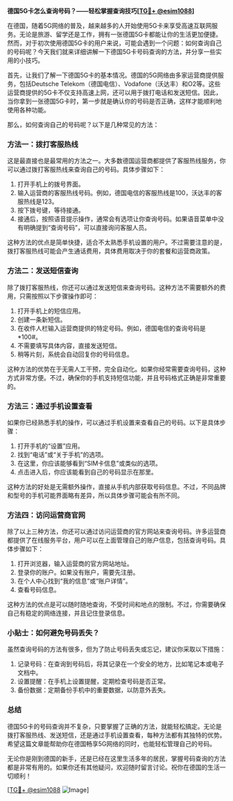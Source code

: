 **德国5G卡怎么查询号码？——轻松掌握查询技巧[[TG💪+ @esim1088](https://t.me/s/esim1088)]**

在德国，随着5G网络的普及，越来越多的人开始使用5G卡来享受高速互联网服务。无论是旅游、留学还是工作，拥有一张德国5G卡都能让你的生活更加便捷。然而，对于初次使用德国5G卡的用户来说，可能会遇到一个问题：如何查询自己的号码呢？今天我们就来详细讲解一下德国5G卡号码查询的方法，并分享一些实用的小技巧。

首先，让我们了解一下德国5G卡的基本情况。德国的5G网络由多家运营商提供服务，包括Deutsche Telekom（德国电信）、Vodafone（沃达丰）和O2等。这些运营商提供的5G卡不仅支持高速上网，还可以用于拨打电话和发送短信。因此，当你拿到一张德国5G卡时，第一步就是确认你的号码是否正确，这样才能顺利地使用各种功能。

那么，如何查询自己的号码呢？以下是几种常见的方法：

### 方法一：拨打客服热线

这是最直接也是最常用的方法之一。大多数德国运营商都提供了客服热线服务，你可以通过拨打客服热线来查询自己的号码。具体步骤如下：

1. 打开手机上的拨号界面。
2. 输入运营商的客服热线号码。例如，德国电信的客服热线是100，沃达丰的客服热线是123。
3. 按下拨号键，等待接通。
4. 接通后，按照语音提示操作，通常会有选项让你查询号码。如果语音菜单中没有明确提到“查询号码”，可以直接询问客服人员。

这种方法的优点是简单快捷，适合不太熟悉手机设置的用户。不过需要注意的是，拨打客服热线可能会产生通话费用，具体费用取决于你的套餐和运营商政策。

### 方法二：发送短信查询

除了拨打客服热线，你还可以通过发送短信来查询号码。这种方法不需要额外的费用，只需按照以下步骤操作即可：

1. 打开手机上的短信应用。
2. 创建一条新短信。
3. 在收件人栏输入运营商提供的特定号码。例如，德国电信的查询号码是*100#。
4. 不需要填写具体内容，直接发送短信。
5. 稍等片刻，系统会自动回复你的号码信息。

这种方法的优势在于无需人工干预，完全自动化。如果你经常需要查询号码，这种方式非常方便。不过，确保你的手机支持短信功能，并且号码格式正确是非常重要的。

### 方法三：通过手机设置查看

如果你已经熟悉手机的操作，可以通过手机设置来查看自己的号码。以下是具体步骤：

1. 打开手机的“设置”应用。
2. 找到“电话”或“关于手机”的选项。
3. 在这里，你应该能够看到“SIM卡信息”或类似的选项。
4. 点击进入后，你应该能看到自己的号码显示在那里。

这种方法的好处是无需额外操作，直接从手机内部获取号码信息。不过，不同品牌和型号的手机可能界面略有差异，所以具体步骤可能会有所不同。

### 方法四：访问运营商官网

除了以上三种方法，你还可以通过访问运营商的官方网站来查询号码。许多运营商都提供了在线服务平台，用户可以在上面管理自己的账户信息，包括查询号码。具体步骤如下：

1. 打开浏览器，输入运营商的官方网站地址。
2. 登录你的账户。如果没有账户，需要先注册。
3. 在个人中心找到“我的信息”或“账户详情”。
4. 查看号码信息。

这种方法的优点是可以随时随地查询，不受时间和地点的限制。不过，你需要确保自己有稳定的网络连接，并且记住登录信息。

### 小贴士：如何避免号码丢失？

虽然查询号码的方法有很多，但为了防止号码丢失或忘记，建议你采取以下措施：

1. 记录号码：在查询到号码后，将其记录在一个安全的地方，比如笔记本或电子文档中。
2. 设置提醒：在手机上设置提醒，定期检查号码是否正常。
3. 备份数据：定期备份手机中的重要数据，以防意外丢失。

### 总结

德国5G卡的号码查询并不复杂，只要掌握了正确的方法，就能轻松搞定。无论是拨打客服热线、发送短信，还是通过手机设置查看，每种方法都有其独特的优势。希望这篇文章能帮助你在德国畅享5G网络的同时，也能轻松管理自己的号码。

无论你是刚到德国的新手，还是已经在这里生活多年的居民，掌握号码查询的方法都是非常有用的。如果你还有其他疑问，欢迎随时留言讨论。祝你在德国的生活一切顺利！

[[TG💪+ @esim1088](https://t.me/s/esim1088) ![Image](https://i.postimg.cc/4NQfJmqS/Snipaste-2025-05-13-00-14-12.png)]